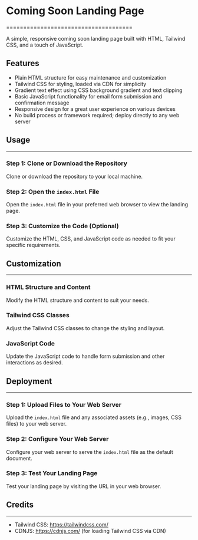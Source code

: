 # Coming Soon Landing Page
=====================================

A simple, responsive coming soon landing page built with HTML, Tailwind CSS, and a touch of JavaScript.

## Features

* Plain HTML structure for easy maintenance and customization
* Tailwind CSS for styling, loaded via CDN for simplicity
* Gradient text effect using CSS background gradient and text clipping
* Basic JavaScript functionality for email form submission and confirmation message
* Responsive design for a great user experience on various devices
* No build process or framework required; deploy directly to any web server

## Usage
-----

### Step 1: Clone or Download the Repository

Clone or download the repository to your local machine.

### Step 2: Open the `index.html` File

Open the `index.html` file in your preferred web browser to view the landing page.

### Step 3: Customize the Code (Optional)

Customize the HTML, CSS, and JavaScript code as needed to fit your specific requirements.

## Customization
--------------

### HTML Structure and Content

Modify the HTML structure and content to suit your needs.

### Tailwind CSS Classes

Adjust the Tailwind CSS classes to change the styling and layout.

### JavaScript Code

Update the JavaScript code to handle form submission and other interactions as desired.

## Deployment
------------

### Step 1: Upload Files to Your Web Server

Upload the `index.html` file and any associated assets (e.g., images, CSS files) to your web server.

### Step 2: Configure Your Web Server

Configure your web server to serve the `index.html` file as the default document.

### Step 3: Test Your Landing Page

Test your landing page by visiting the URL in your web browser.

## Credits
--------

* Tailwind CSS: <https://tailwindcss.com/>
* CDNJS: <https://cdnjs.com/> (for loading Tailwind CSS via CDN)

